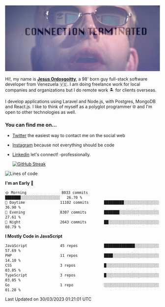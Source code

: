 ![hackers movie reference](./disconnected.jpg)

Hi!, my name is [**Jesus Ordosgoitty**](https://jodaz.xyz), a 98' born guy full-stack software developer from Venezuela 🇻🇪. I am doing freelance work for local companies and organizations but I do remote work 🏝️ for clients overseas. 

I develop applications using Laravel and Node.js, with Postgres, MongoDB and React.js. I like to think of myself as a polyglot programmer 🌐 and I'm open to other technologies as well.

### You can find me on...

- [Twitter](https://twitter.com/jodaz_) the easiest way to contact me on the social web
- [Instagram](https://instagram.com/jodaz_) because not everything should be code
- [Linkedin](https://linkedin.com/in/jodaz) let's connect! -professionally.


    [![GitHub Streak](https://streak-stats.demolab.com?user=jodaz&theme=tokyonight)](https://git.io/streak-stats)

<!--START_SECTION:waka-->
![Lines of code](https://img.shields.io/badge/From%20Hello%20World%20I%27ve%20Written-97.0%20million%20lines%20of%20code-blue)

**I'm an Early 🐤** 

```text
🌞 Morning                8033 commits        ███████░░░░░░░░░░░░░░░░░░   26.70 % 
🌆 Daytime                11102 commits       █████████░░░░░░░░░░░░░░░░   36.90 % 
🌃 Evening                8307 commits        ███████░░░░░░░░░░░░░░░░░░   27.61 % 
🌙 Night                  2643 commits        ██░░░░░░░░░░░░░░░░░░░░░░░   08.79 % 
```


**I Mostly Code in JavaScript** 

```text
JavaScript               45 repos            ██████████████░░░░░░░░░░░   57.69 % 
PHP                      11 repos            ████░░░░░░░░░░░░░░░░░░░░░   14.10 % 
CSS                      3 repos             █░░░░░░░░░░░░░░░░░░░░░░░░   03.85 % 
TypeScript               3 repos             █░░░░░░░░░░░░░░░░░░░░░░░░   03.85 % 
Go                       1 repo              ░░░░░░░░░░░░░░░░░░░░░░░░░   01.28 % 
```




 Last Updated on 30/03/2023 01:21:01 UTC
<!--END_SECTION:waka-->

